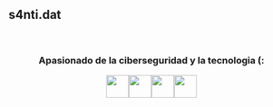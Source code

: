 ## s4nti.dat
<br>           
  <h3 align="center">Apasionado de la ciberseguridad y la tecnologia (:</h3>
  <p align="center">
  <img src="https://i.pinimg.com/564x/6a/10/c8/6a10c8f8335b6e00a3997914b9bb7b1f.jpg" width ="40"><img src="https://i.pinimg.com/564x/0e/2d/8a/0e2d8aa3eda96247abb579ea17aed28a.jpg" width="40"><img src="https://i.pinimg.com/564x/93/5b/6c/935b6cff00a075888f4702a19e1d77c3.jpg" width="40"><img src="https://i.pinimg.com/564x/b1/bc/e9/b1bce9e90117c8ec9aab42c93abb906c.jpg" width="40"><br><br>
  <!--<img src="https://media3.giphy.com/media/HoffxyN8ghVuw/giphy.gif?cid=ecf05e47609dkodkg5coh94l5bknw6n2thywldr9c8ubgztd&rid=giphy.gif&ct=g" /><br><br>
</p>
<br>
<!--
**wh0isSanty/wh0isSanty** is a ✨ _special_ ✨ repository because its `README.md` (this file) appears on your GitHub profile.

Here are some ideas to get you started:

- 🔭 I’m currently working on ...
- 🌱 I’m currently learning ...
- 👯 I’m looking to collaborate on ...
- 🤔 I’m looking for help with ...
- 💬 Ask me about ...
- 📫 How to reach me: ...
- 😄 Pronouns: ...
- ⚡ Fun fact: ...
-->
